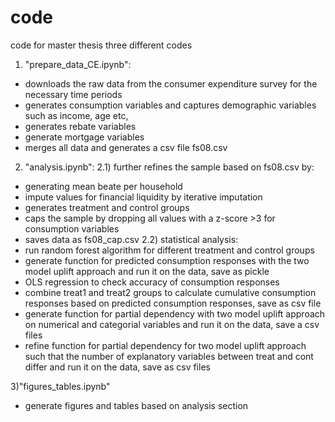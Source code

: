 # code
code for master thesis
three different codes
1) "prepare_data_CE.ipynb":
* downloads the raw data from the consumer expenditure survey for the necessary time periods
* generates consumption variables and captures demographic variables such as income, age etc,
* generates rebate variables
* generate mortgage variables
* merges all data and generates a csv file fs08.csv

2) "analysis.ipynb":
2.1) further refines the sample based on fs08.csv by:
* generating mean beate per household
* impute values for financial liquidity by iterative imputation
* generates treatment and control groups
* caps the sample by dropping all values with a z-score >3 for consumption variables
* saves data as fs08_cap.csv
2.2) statistical analysis:
* run random forest algorithm for different treatment and control groups
* generate function for predicted consumption responses with the two model uplift approach and run it on the data, save as pickle
* OLS regression to check accuracy of consumption responses
* combine treat1 and treat2 groups to calculate cumulative consumption responses based on predicted consumption responses, save as csv file
* generate function for partial dependency with two model uplift approach on numerical and categorial variables and run it on the data, save a csv files
* refine function for partial dependency for two model uplift approach such that the number of explanatory variables between treat and cont differ and run it on the data, save as csv files

3)"figures_tables.ipynb"
* generate figures and tables based on analysis section
